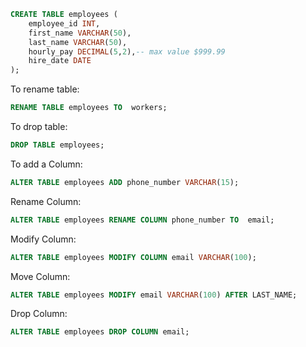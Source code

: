 ```sql
CREATE TABLE employees (
	employee_id INT,
	first_name VARCHAR(50),
	last_name VARCHAR(50),
	hourly_pay DECIMAL(5,2),-- max value $999.99
	hire_date DATE
);
```

To rename table:
```sql
RENAME TABLE employees TO  workers;
```

To drop table:
```sql
DROP TABLE employees;
```

To add a Column:
```sql
ALTER TABLE employees ADD phone_number VARCHAR(15);
```

Rename Column:
```sql
ALTER TABLE employees RENAME COLUMN phone_number TO  email;
```

Modify Column:
```sql
ALTER TABLE employees MODIFY COLUMN email VARCHAR(100);
```

Move Column:
```sql
ALTER TABLE employees MODIFY email VARCHAR(100) AFTER LAST_NAME;
```

Drop Column:
```sql
ALTER TABLE employees DROP COLUMN email;
```